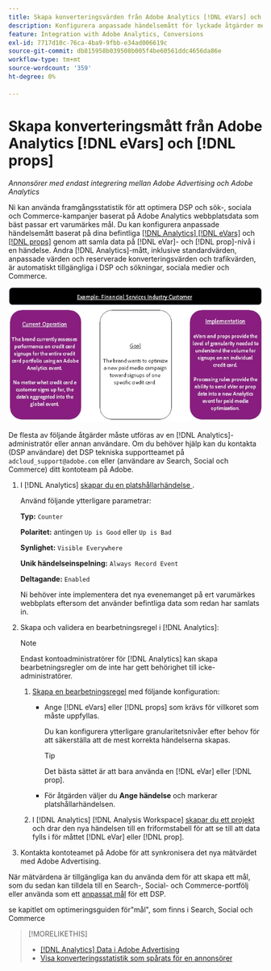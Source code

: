 ```yaml
---
title: Skapa konverteringsvärden från Adobe Analytics [!DNL eVars] och proffs
description: Konfigurera anpassade händelsemått för lyckade åtgärder med data på  [!DNL eVar]- och [!DNL prop]-nivå.
feature: Integration with Adobe Analytics, Conversions
exl-id: 7717d10c-76ca-4ba9-9fbb-e34ad006619c
source-git-commit: db815958b039508b005f4be60561ddc4656da86e
workflow-type: tm+mt
source-wordcount: '359'
ht-degree: 0%

---
```


# Skapa konverteringsmått från Adobe Analytics [!DNL eVars] och [!DNL props]

*Annonsörer med endast integrering mellan Adobe Advertising och Adobe Analytics*

Ni kan använda framgångsstatistik för att optimera DSP och sök-, sociala och Commerce-kampanjer baserat på Adobe Analytics webbplatsdata som bäst passar ert varumärkes mål. Du kan konfigurera anpassade händelsemått baserat på dina befintliga [[!DNL Analytics] [!DNL eVars]](https://experienceleague.adobe.com/docs/analytics/components/dimensions/evar.html) och [[!DNL props]](https://experienceleague.adobe.com/docs/analytics/components/dimensions/prop.html) genom att samla data på [!DNL eVar]- och [!DNL prop]-nivå i en händelse. Andra [!DNL Analytics]-mått, inklusive standardvärden, anpassade värden och reserverade konverteringsvärden och trafikvärden, är automatiskt tillgängliga i DSP och sökningar, sociala medier och Commerce.

![Exempel på användning](/help/integrations/assets/a4adc-conversion-evar-example.jpg "Exempel på användning")

De flesta av följande åtgärder måste utföras av en [!DNL Analytics]-administratör eller annan användare. Om du behöver hjälp kan du kontakta (DSP användare) det DSP tekniska supportteamet på `adcloud_support@adobe.com` eller (användare av Search, Social och Commerce) ditt kontoteam på Adobe.

1. I [!DNL Analytics] [skapar du en platshållarhändelse ](https://experienceleague.adobe.com/en/docs/analytics/admin/admin-tools/manage-report-suites/edit-report-suite/conversion-variables/success-event).

   Använd följande ytterligare parametrar:

   **Typ:** `Counter`

   **Polaritet:** antingen `Up is Good` eller `Up is Bad`

   **Synlighet:** `Visible Everywhere`

   **Unik händelseinspelning:** `Always Record Event`

   **Deltagande:** `Enabled`

   Ni behöver inte implementera det nya evenemanget på ert varumärkes webbplats eftersom det använder befintliga data som redan har samlats in.

1. Skapa och validera en bearbetningsregel i [!DNL Analytics]:

   >[!NOTE]
   >
   >Endast kontoadministratörer för [!DNL Analytics] kan skapa bearbetningsregler om de inte har gett behörighet till icke-administratörer.

   1. [Skapa en bearbetningsregel](https://experienceleague.adobe.com/docs/analytics/admin/admin-tools/manage-report-suites/edit-report-suite/report-suite-general/c-processing-rules/c-processing-rules-configuration/t-processing-rules.html?lang=en) med följande konfiguration:

      * Ange [!DNL eVars] eller [!DNL props] som krävs för villkoret som måste uppfyllas.

        Du kan konfigurera ytterligare granularitetsnivåer efter behov för att säkerställa att de mest korrekta händelserna skapas.

        >[!TIP]
        >
        >Det bästa sättet är att bara använda en [!DNL eVar] eller [!DNL prop].

      * För åtgärden väljer du **Ange händelse** och markerar platshållarhändelsen.

   1. I [!DNL Analytics] [!DNL Analysis Workspace] [skapar du ett projekt](https://experienceleague.adobe.com/docs/analytics/analyze/analysis-workspace/home.html) och drar den nya händelsen till en friformstabell för att se till att data fylls i för måttet [!DNL eVar] eller [!DNL prop].

1. Kontakta kontoteamet på Adobe för att synkronisera det nya mätvärdet med Adobe Advertising.

När mätvärdena är tillgängliga kan du använda dem för att skapa ett mål, som du sedan kan tilldela till en Search-, Social- och Commerce-portfölj eller använda som ett [anpassat mål](/help/dsp/optimization/custom-goal.md) för ett DSP.

se kapitlet om optimeringsguiden för&quot;mål&quot;, som finns i Search, Social och Commerce

>[!MORELIKETHIS]
>
>* [[!DNL Analytics] Data i Adobe Advertising](/help/integrations/analytics/analytics-data-in-advertising.md)
>* [Visa konverteringsstatistik som spårats för en annonsörer](/help/search-social-commerce/admin/conversion-metrics/conversion-metric-view-tracked.md)
